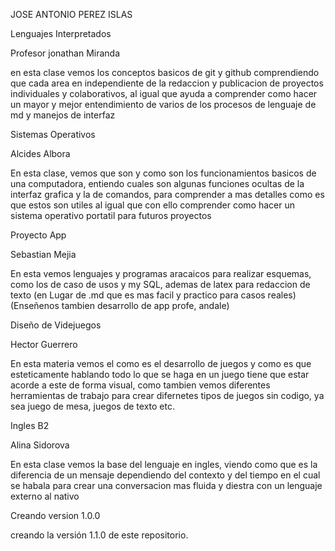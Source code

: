 JOSE ANTONIO PEREZ ISLAS


Lenguajes Interpretados

Profesor jonathan Miranda

en esta clase vemos los conceptos basicos de git y github
comprendiendo que cada area en independiente de la redaccion y publicacion de proyectos individuales y colaborativos, al igual que ayuda a comprender como hacer un mayor y mejor entendimiento de varios de los procesos de lenguaje de md y manejos de interfaz

Sistemas Operativos

Alcides Albora

En esta clase, vemos que son y como son los funcionamientos basicos de una computadora, entiendo cuales son algunas funciones ocultas de la interfaz grafica y la de comandos, para comprender a mas detalles como es que estos son utiles al igual que con ello comprender como hacer un sistema operativo portatil para futuros proyectos

Proyecto App


Sebastian Mejia

En esta vemos lenguajes y programas aracaicos para realizar esquemas, como los de caso de usos y my SQL, ademas de latex para redaccion de texto (en Lugar de .md que es mas facil y practico para casos reales) (Enseñenos tambien desarrollo de app profe, andale)

Diseño de Videjuegos

Hector Guerrero

En esta materia vemos el como es el desarrollo de juegos y como es que esteticamente hablando todo lo que se haga en un juego tiene que estar acorde a este de forma visual, como tambien vemos diferentes herramientas de trabajo para crear difernetes tipos de juegos sin codigo, ya sea juego de mesa, juegos de texto etc.

Ingles B2

Alina Sidorova

En esta clase vemos la base del lenguaje en ingles, viendo como que es la diferencia de un mensaje dependiendo del contexto y del tiempo en el cual se habala para crear una conversacion mas fluida y diestra con un lenguaje externo al nativo

Creando version 1.0.0

creando la versión 1.1.0 de este repositorio.

